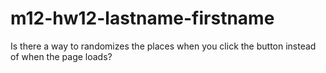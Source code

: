 # m12-hw12-lastname-firstname
Is there a way to randomizes the places when you click the button instead of when the page loads?
